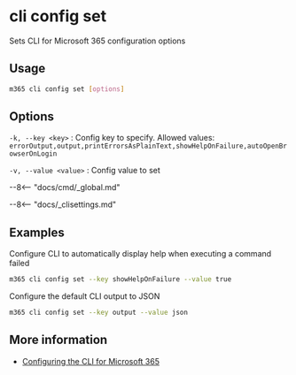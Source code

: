 # cli config set

Sets CLI for Microsoft 365 configuration options

## Usage

```sh
m365 cli config set [options]
```

## Options

`-k, --key <key>`
: Config key to specify. Allowed values: `errorOutput,output,printErrorsAsPlainText,showHelpOnFailure,autoOpenBrowserOnLogin`

`-v, --value <value>`
: Config value to set

--8<-- "docs/cmd/_global.md"

--8<-- "docs/_clisettings.md"

## Examples

Configure CLI to automatically display help when executing a command failed

```sh
m365 cli config set --key showHelpOnFailure --value true
```

Configure the default CLI output to JSON

```sh
m365 cli config set --key output --value json
```

## More information

- [Configuring the CLI for Microsoft 365](../../../user-guide/configuring-cli.md)
